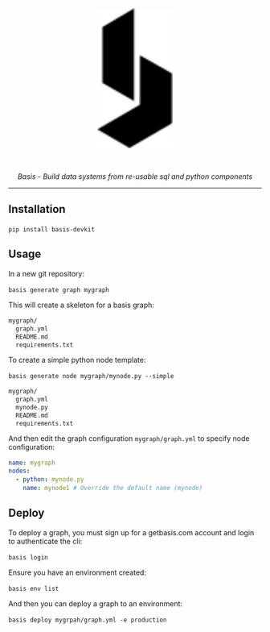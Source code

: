 <p>&nbsp;</p>
<p align="center">
  <img width="150" src="assets/logo.svg">
</p>
<p>&nbsp;</p>
<p align="center">
  <em>Basis - Build data systems from re-usable sql and python components</em>
</p>

---

## Installation

`pip install basis-devkit`

## Usage

In a new git repository:

`basis generate graph mygraph`

This will create a skeleton for a basis graph:

```
mygraph/
  graph.yml
  README.md
  requirements.txt
```

To create a simple python node template:

`basis generate node mygraph/mynode.py --simple`

```
mygraph/
  graph.yml
  mynode.py
  README.md
  requirements.txt
```

And then edit the graph configuration `mygraph/graph.yml` to specify node configuration:

```yaml
name: mygraph
nodes:
  - python: mynode.py
    name: mynode1 # Override the default name (mynode)
```

## Deploy

To deploy a graph, you must sign up for a getbasis.com account and login to authenticate the cli:

`basis login`

Ensure you have an environment created:

`basis env list`

And then you can deploy a graph to an environment:

`basis deploy mygrpah/graph.yml -e production`
